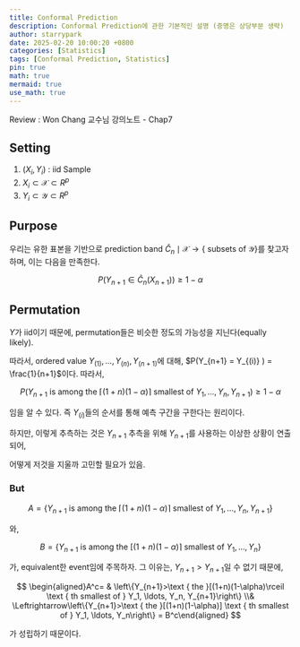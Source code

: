 ```yaml
---
title: Conformal Prediction
description: Conformal Prediction에 관한 기본적인 설명 (증명은 상당부분 생략)
author: starrypark
date: 2025-02-20 10:00:20 +0800
categories: [Statistics]
tags: [Conformal Prediction, Statistics]
pin: true
math: true
mermaid: true
use_math: true
---
```


Review : Won Chang 교수님 강의노트 - Chap7

## Setting

1.  $(X_i, Y_i)$ : iid Sample
2.  $X_i \subset \mathscr{X} \subset R^p$
3.  $Y_i \subset \mathscr{Y} \subset R^p$

## Purpose

우리는 유한 표본을 기반으로 prediction band $\hat{C}_n \mid \mathcal{X} \rightarrow\{$ subsets of $\mathcal{Y}\}$를 찾고자 하며, 이는 다음을 만족한다.

$$
P\left(Y_{n+1} \in \hat{C}_n\left(X_{n+1}\right)\right) \geq 1-\alpha
$$

## Permutation

$Y$가 iid이기 때문에, permutation들은 비슷한 정도의 가능성을 지닌다(equally likely).

따라서, ordered value $Y_{(1)}, \ldots, Y_{(n)}, Y_{(n+1)}$에 대해, $P(Y_{n+1} = Y_{(i)} ) = \frac{1}{n+1}$이다. 따라서,

$$
P\left(Y_{n+1} \text { is among the }\lceil(1+n)(1-\alpha)\rceil \text { smallest of } Y_{1}, \ldots, Y_{n}, Y_{n+1}\right) \geq 1-\alpha
$$

임을 알 수 있다. 즉 $Y_(i)$들의 순서를 통해 예측 구간을 구한다는 원리이다.

하지만, 이렇게 추측하는 것은 $Y_{n+1}$ 추측을 위해 $Y_{n+1}$를 사용하는 이상한 상황이 연출되어,

어떻게 저것을 지울까 고민할 필요가 있음.

### But

$$
A=\left\{Y_{n+1} \text { is among the }\lceil(1+n)(1-\alpha)\rceil \text { smallest of } Y_1, \ldots, Y_n, Y_{n+1}\right\}
$$

와,

$$
B=\left\{Y_{n+1} \text { is among the }[(1+n)(1-\alpha)\rceil \text { smallest of } Y_1, \ldots, Y_n\right\}
$$

가, equivalent한 event임에 주목하자. 그 이유는, $Y_{n+1} > Y_{n+1}$일 수 없기 때문에,

$$
\begin{aligned}A^c= & \left\{Y_{n+1}>\text { the }[(1+n)(1-\alpha)\rceil \text { th smallest of } Y_1, \ldots, Y_n, Y_{n+1}\right\} \\& \Leftrightarrow\left\{Y_{n+1}>\text { the }[(1+n)(1-\alpha)] \text { th smallest of } Y_1, \ldots, Y_n\right\} = B^c\end{aligned} 
$$

가 성립하기 때문이다. 
